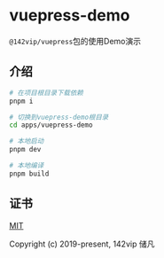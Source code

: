 # vuepress-demo

`@142vip/vuepress`包的使用Demo演示

## 介绍

```bash
# 在项目根目录下载依赖
pnpm i

# 切换到vuepress-demo根目录
cd apps/vuepress-demo

# 本地启动
pnpm dev

# 本地编译
pnpm build
```

## 证书

[MIT](https://opensource.org/license/MIT)

Copyright (c) 2019-present, 142vip 储凡

